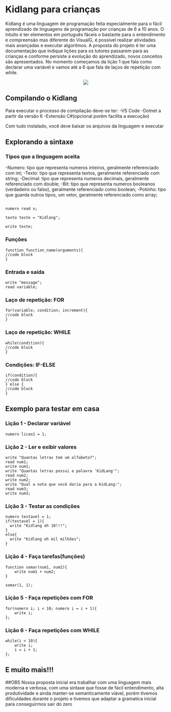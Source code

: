 # Kidlang para crianças

Kidlang é uma linguagem de programação feita especialmente para o fácil aprendizado de linguagens de programação por crianças de 6 a 10 anos. O intuito é ter elementos em português fáceis o bastante para o entendimento e compreensão mas diferente do VisualG, é possível realizar atividades mais avançadas e executar algoritmos.
A proposta do projeto é ter uma documentação que indique lições para os tutores passarem para as crianças e conforme persiste a evolução do aprendizado, novos conceitos são apresentados. No momento começamos da lição 1 que fala como declarar uma variável e vamos até a 6 que fala de laços de repetição com while.

<center><img style="align-self:center" src='https://github.com/LeonardoFariaOliveira/TrabalhoFinalCompiladores/assets/89713903/2728fc9d-c99e-404c-8483-0a4bb728392e' /></center>

## Compilando o Kidlang

Para executar o processo de compilação deve-se ter:
  -VS Code
  -Dotnet a partir da versão 6
  -Extensão C#(opcional porém facilita a execução)

Com tudo instalado, você deve baixar os arquivos da linguagem e executar

## Explorando a sintaxe



### Tipos que a linguagem aceita

-Numero: tipo que representa numeros inteiros, geralmente referenciado com int;
-Texto: tipo que representa textos, geralmente referenciado com string;
-Decimal: tipo que representa numeros decimais, geralmente referenciado com double;
-Bit: tipo que representa numeros booleanos (verdadeiro ou falso), geralmente referenciado como boolean;
-Potinho: tipo que guarda outros tipos, um vetor, geralmente referenciado como array;

```

numero read x;

texto teste = "Kidlang";

write teste;

```


### Funções
```
function function_name(arguments){
//code block
}
```

### Entrada e saída
```
write "message";
read variable;

```

### Laço de repetição: FOR
```
for(variable; condition; increment){
//code block
}
```
### Laço de repetição: WHILE
```
while(condition){
//code block
}
```
### Condições: IF-ELSE
```
if(condition){
//code block
} else {
//code block
}
```
## Exemplo para testar em casa


### Lição 1 -  Declarar variável
```
numero licao1 = 1;
```

### Lição 2 -  Ler e exibir valores
```
write "Quantas letras tem um alfabeto?";
read num1;
write num1;
write "Quantas letras possui a palavra 'KidLang'";
read num2;
write num2;
write "Qual a nota que você daria para a KidLang:";
read num3;
write num3;
```

### Lição 3 -  Testar as condições
```
numero testavel = 1;
if(testavel = 1){
  write "Kidlang eh 10!!!";
}
else{
  write "Kidlang eh mil milhões";
}
```

### Lição 4 -  Faça tarefas(funções)
```
function somar(num1, num2){
    write num1 + num2;
}

somar(1, 1);
```

### Lição 5 -  Faça repetições com FOR
```
for(numero i; i < 10; numero i = i + 1){
    write i;
};
```


### Lição 6 -  Faça repetições com WHILE
```
while(i < 10){
    write i;
    i = i + 1;
};
```


## E muito mais!!!

##OBS
Nossa proposta inicial era trabalhar com uma linguagem mais moderna e verbosa, com uma sintaxe que fosse de fácil entendimento, alta produtividade e ainda manter-se semanticamente viável, porém tivemos dificuldades durante o projeto e tivemos que adaptar a gramatica inicial para conseguirmos sair do zero
